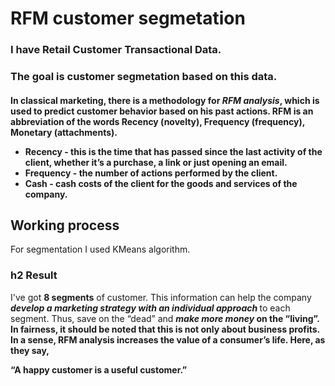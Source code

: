 <h1> RFM customer segmetation </h1>
<h3> I have Retail Customer Transactional Data. </h3>
<h3><b>The goal</b> is customer segmetation based on this data. </h3>
<h4> In classical marketing, there is a methodology for <b><i>RFM analysis</i></b>, which is used to predict customer behavior based on his past actions. RFM is an abbreviation of the words Recency (novelty), Frequency (frequency), Monetary (attachments).
 <ul>
<li>Recency - this is the time that has passed since the last activity of the client, whether it’s a purchase, a link or just opening an email.</li>
<li>Frequency - the number of actions performed by the client.</li>
<li>Cash - cash costs of the client for the goods and services of the company.</li>
  </ul>
 <h2> Working process </h2>
For segmentation I used KMeans algorithm.
 <h3>h2 Result</h3>
 <p>I've got <b>8 segments</b> of customer. This information can help the company <b><i>develop a marketing strategy with an individual approach </i></b> to each segment. Thus, save on the “dead” and <b><i>make more money</i><b/> on the “living”.
In fairness, it should be noted that this is not only about business profits. In a sense, RFM analysis increases the value of a consumer’s life. Here, as they say, </p>
 <p><b>“A happy customer is a useful customer.”</b></p>
